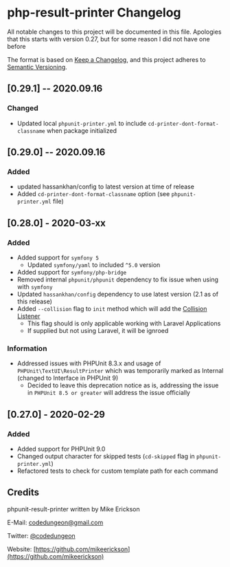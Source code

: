 # php-result-printer Changelog

All notable changes to this project will be documented in this file.
Apologies that this starts with version 0.27, but for some reason I did not have one before

The format is based on [Keep a Changelog](https://keepachangelog.com/en/1.0.0/),
and this project adheres to [Semantic Versioning](https://semver.org/spec/v2.0.0.html).

## [0.29.1] -- 2020.09.16

### Changed

- Updated local `phpunit-printer.yml` to include `cd-printer-dont-format-classname` when package initialized

## [0.29.0] -- 2020.09.16

### Added

- updated hassankhan/config to latest version at time of release
- Added `cd-printer-dont-format-classname` option (see `phpunit-printer.yml` file)

## [0.28.0] - 2020-03-xx

### Added

- Added support for `symfony 5`
    * Updated `symfony/yaml` to included `^5.0` version
- Added support for `symfony/php-bridge`
- Removed internal `phpunit/phpunit` dependency to fix issue when using with `symfony`
- Updated `hassankhan/config` dependency to use latest version (2.1 as of this release)
- Added `--collision` flag to `init` method which will add the [Collision Listener](https://laravel-news.com/using-the-collision-phpunit-listener-with-laravel)
    * This flag should is only applicable working with Laravel Applications
    * If supplied but not using Laravel, it will be ignroed

### Information

- Addressed issues with PHPUnit 8.3.x and usage of `PHPUnit\TextUI\ResultPrinter` which was temporarily marked as Internal (changed to Interface in PHPUnit 9)
    * Decided to leave this deprecation notice as is, addressing the issue in `PHPUnit 8.5 or greater` will address the issue officially

## [0.27.0] - 2020-02-29

### Added

-   Added support for PHPUnit 9.0
-   Changed output character for skipped tests (`cd-skipped` flag in `phpunit-printer.yml`)
-   Refactored tests to check for custom template path for each command

## Credits

phpunit-result-printer written by Mike Erickson

E-Mail: [codedungeon@gmail.com](mailto:codedungeon@gmail.com)

Twitter: [@codedungeon](http://twitter.com/codedungeon)

Website: [https://github.com/mikeerickson](https://github.com/mikeerickson)
